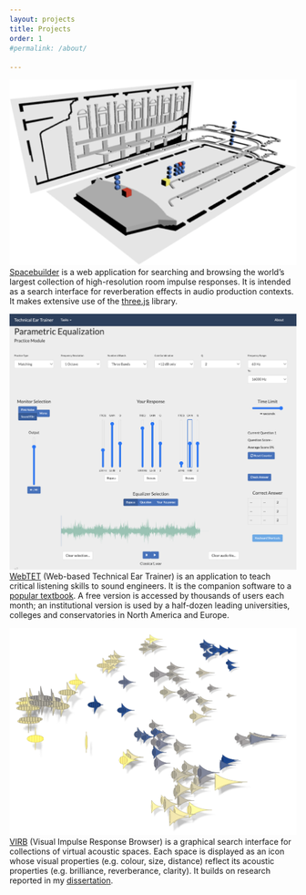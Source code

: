 ```yaml
---
layout: projects
title: Projects
order: 1
#permalink: /about/

---
```



<a href="spacebuilder" class="small-image">![spacebuilder](images/spacebuilder_model_closeup.png)</a>  [Spacebuilder](spacebuilder/) is a web application for searching and browsing the world’s largest collection of high-resolution room impulse responses. It is intended as a search interface for reverberation effects in audio production contexts. It makes extensive use of the [three.js](https://threejs.org) library.


<a href="https://webtet.net/" class="small-image">![webtet](images/webtet.png)</a>  [WebTET](https://webtet.net/) (Web-based Technical Ear Trainer) is an application to teach critical listening skills to sound engineers. It is the companion software to a [popular textbook](https://www.amazon.com/Production-Critical-Listening-Engineering-Presents/dp/1138845949). A free version is accessed by thousands of users each month; an institutional version is used by a half-dozen leading universities, colleges and conservatories in North America and Europe.    
  
    


<a href="https://virb.herokuapp.com/" class="add-u"><img src="images/virb.png" alt="virb"/> </a>  <a href="https://virb.herokuapp.com/" class="add-u">VIRB</a> (Visual Impulse Response Browser) is a graphical search interface for collections of virtual acoustic spaces. Each space is displayed as an icon whose visual properties (e.g. colour, size, distance) reflect its acoustic properties (e.g. brilliance, reverberance, clarity). It builds on research reported in my [dissertation](/images/DHB_dissertation.pdf).
